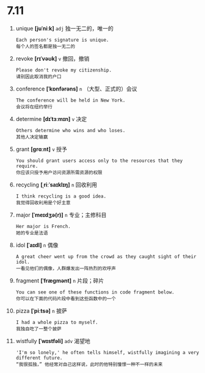 # 7.11

1. unique **[juˈniːk]** `adj` 独一无二的，唯一的

   ```
   Each person's signature is unique.
   每个人的签名都是独一无二的
   ```

2. revoke **[rɪˈvəʊk]** `v` 撤回，撤销

   ```
   Please don't revoke my citizenship.
   请别因此取消我的户口
   ```

3. conference **[ˈkɒnfərəns]** `n` （大型、正式的）会议

   ```
   The conference will be held in New York.
   会议将在纽约举行
   ```

4. determine **[dɪˈtɜːmɪn]** `v` 决定

   ```
   Others determine who wins and who loses.
   其他人决定输赢
   ```

5. grant **[ɡrɑːnt]** `v` 授予

   ```
   You should grant users access only to the resources that they require.
   你应该只授予用户访问资源所需资源的权限
   ```

6. recycling **[ˌriːˈsaɪklɪŋ]** `n` 回收利用

   ```
   I think recycling is a good idea.
   我觉得回收利用是个好主意
   ```

7. major **[ˈmeɪdʒə(r)]** `n` 专业；主修科目

   ```
   Her major is French.
   她的专业是法语
   ```

8. idol **[ˈaɪdl]** `n` 偶像

   ```
   A great cheer went up from the crowd as they caught sight of their idol.
   一看见他们的偶像，人群爆发出一阵热烈的欢呼声
   ```

9. fragment **[ˈfræɡmənt]** `n` 片段；碎片

   ```
   You can see one of these functions in code fragment below.
   你可以在下面的代码片段中看到这些函数中的一个
   ```

10. pizza **[ˈpiːtsə]** `n` 披萨

    ```
    I had a whole pizza to myself.
    我独自吃了一整个披萨
    ```

11. wistfully **[ˈwɪstfəli]** `adv` 渴望地
    ```
    'I'm so lonely,' he often tells himself, wistfully imagining a very different future.
    “我很孤独，” 他经常对自己这样说，此时的他特别憧憬一种不一样的未来
    ```
